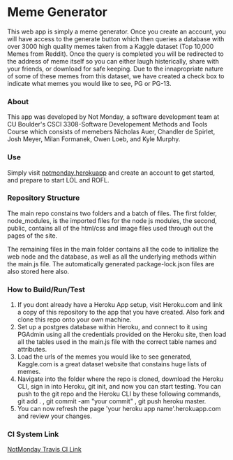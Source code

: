 # Meme Generator

This web app is simply a meme generator. Once you create an account, you will have access to the generate button which then queries a database with over 3000 high quality memes taken from a Kaggle dataset (Top 10,000 Memes from Reddit). Once the query is completed you will be redirected to the address of meme itself so you can either laugh histerically, share with your friends, or download for safe keeping. Due to the innapropriate nature of some of these memes from this dataset, we have created a check box to indicate what memes you would like to see, PG or PG-13.  

### About

This app was developed by Not Monday, a software development team at CU Boulder's CSCI 3308-Software Developement Methods and Tools Course which consists of memebers Nicholas Auer, Chandler de Spirlet, Josh Meyer, Milan Formanek, Owen Loeb, and Kyle Murphy. 

### Use

Simply visit [notmonday.herokuapp](https://notmonday.herokuapp.com/) and create an account to get started, and prepare to start LOL and ROFL.

### Repository Structure

The main repo constains two folders and a batch of files. The first folder, node_modules, is the imported files for the node js modules, the second, public, contains all of the html/css and image files used through out the pages of the site.

The remaining files in the main folder contains all the code to initialize the web node and the database, as well as all the underlying methods within the main.js file. The automatically generated package-lock.json files are also stored here also.
 
### How to Build/Run/Test

1. If you dont already have a Heroku App setup, visit Heroku.com and link a copy of this repository to the app that you have created. Also fork and clone this repo onto your own machine. 
2. Set up a postgres database within Heroku, and connect to it using PGAdmin using all the credentials provided on the Heroku site, then load all the tables used in the main.js file with the correct table names and attributes.
3. Load the urls of the memes you would like to see generated, Kaggle.com is a great dataset website that constains huge lists of memes.
4. Navigate into the folder where the repo is cloned, download the Heroku CLI, sign in into Heroku, git init, and now you can start testing. You can push to the git repo and the Heroku CLI by these following commands, git add . , git commit -am "your commit" ,  git push heroku master.
5. You can now refresh the page 'your heroku app name'.herokuapp.com and review your changes.

### CI System Link

[NotMonday Travis CI Link](https://travis-ci.org/mformanek/SDPApp)
